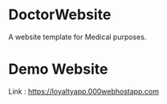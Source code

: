 # DoctorWebsite
A website template for Medical purposes.

# Demo Website
Link : https://loyaltyapp.000webhostapp.com
